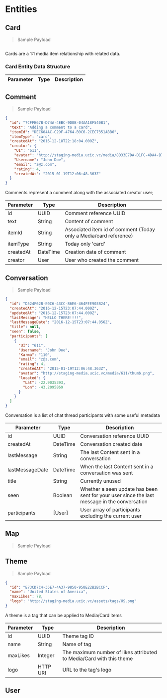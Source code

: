 # Entities 


## Card

> Sample Payload

```json
```

Cards are a 1:1 media item relationship with related data.

### Card Entity Data Structure

Parameter | Type | Description
--------- | ---- | -----------


## Comment

> Sample Payload

```json
{
  "id": "7CFFE67B-D74A-4EBC-9D0B-04AA18F540B1",
  "text": "Adding a comment to a card",
  "itemId": "DEC604AC-C29F-4764-B9C6-2CEC7351ABB6",
  "itemType": "card",
  "createdAt": "2016-12-18T22:18:04.000Z",
  "creator": {
    "UI": "611",
    "avatar": "http://staging-media.ucic.vc/media/8D33E7DA-D1FC-4DA4-B787-987916062D6D/thumb.png",
    "Username": "John Doe",
    "email": "z@z.com",
    "rating": 4,
    "createdAt": "2015-01-19T12:06:48.363Z"
  }
}
```

Comments represent a comment along with the associated creator user;

Parameter | Type | Description
--------- | ---- | -----------
id | UUID | Comment reference UUID
text | String | Content of comment
itemId | String | Associated item id of comment (Today only a Media/card reference)
itemType | String | Today only 'card'
createdAt | DateTime | Creation date of comment
creator | User | User who created the comment


## Conversation

> Sample Payload

```json
{
  "id": "D524F62B-E0C6-43CC-86E6-464FEE903B24",
  "createdAt": "2016-12-15T23:07:44.000Z",
  "updatedAt": "2016-12-15T23:07:44.000Z",
  "lastMessage": "HELLO THERE!!!!",
  "lastMessageDate": "2016-12-15T23:07:44.056Z",
  "title": null,
  "seen": false,
  "participants": [
    {
      "UI": "611",
      "Username": "John Doe",
      "Karma": "110",
      "email": "z@z.com",
      "rating": 4,
      "createdAt": "2015-01-19T12:06:48.363Z",
      "avatar": "http://staging-media.ucic.vc/media/611/thumb.png",
      "located": {
        "Lat": -22.9035393,
        "Lon": -43.2095869
      }
    }
  ]
}
```

Conversation is a list of chat thread participants with some useful metadata

Parameter | Type | Description
--------- | ---- | -----------
id | UUID | Conversation reference UUID
createdAt | DateTime | Conversation created date
lastMessage | String | The last Content sent in a conversation
lastMessageDate | DateTime | When the last Content sent in a conversation was sent
title | String | Currently unused
seen | Boolean | Whether a seen update has been sent for your user since the last message in the conversation
participants | [User] | User array of participants excluding the current user


## Map 

> Sample Payload

## Theme

> Sample Payload

```json
{
  "id": "E73CD7C4-35E7-4A37-9850-950E22B2BCCF",
  "name": "United States of America",
  "maxLikes": 78,
  "logo": "http://staging-media.ucic.vc/assets/tags/US.png"
}
```

A theme is a tag that can be applied to Media/Card items

Parameter | Type | Description
--------- | ---- | -----------
id | UUID | Theme tag ID
name | String | Name of tag
maxLikes | Integer | The maximum number of likes attributed to Media/Card with this theme
logo | HTTP URI | URL to the tag's logo


## User


